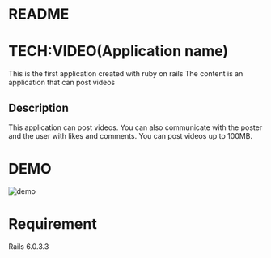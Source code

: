 # README
# TECH:VIDEO(Application name)
  This is the first application created with ruby ​​on rails
  The content is an application that can post videos

## Description
  This application can post videos.
  You can also communicate with the poster  and the user with likes and comments.
  You can post videos up to 100MB.
# DEMO

![demo](https://gyazo.com/af08a297cabad4979683bbb700074524)

# Requirement
Rails 6.0.3.3
